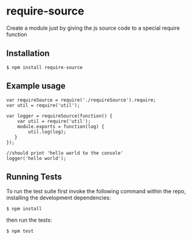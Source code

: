 # require-source

  Create a module just by giving the js source code to a special require function

  ## Installation

    $ npm install require-source

  ## Example usage

    var requireSource = require('./requireSource').require;
    var util = require('util');

    var logger = requireSource(function() {
	    var util = require('util');
	    module.exports = function(log) {
		    util.log(log);
	   }
    });

    //should print 'hello world to the console' 
    logger('hello world');

  ## Running Tests

To run the test suite first invoke the following command within the repo, installing the development dependencies:

    $ npm install

then run the tests:

    $ npm test

